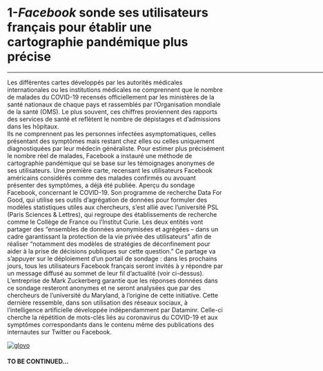 <!DOCTYPE>
<html>
<head>
     <title>veille_technologie</title>
</head>
<body>

<h1>1-<i>Facebook</i> sonde ses utilisateurs français pour établir une cartographie pandémique plus précise </h1>
<hr width="800px" align="center"/>
<p>
  Les différentes cartes développés par les autorités médicales internationales ou les institutions médicales ne comprennent que le nombre de malades du COVID-19 recensés officiellement par les ministères de la santé nationaux de chaque pays et rassemblés par l’Organisation mondiale de la santé (OMS). 
  Le plus souvent, ces chiffres proviennent des rapports des services de santé et reflètent le nombre de dépistages et d’admissions dans les hôpitaux.</br> 
  Ils ne comprennent pas les personnes infectées asymptomatiques, celles présentant des symptômes mais restant chez elles ou celles uniquement diagnostiquées par leur médecin généraliste.
  Pour estimer plus précisément le nombre réel de malades, Facebook a instauré une méthode de cartographie pandémique qui se base sur les témoignages anonymes de ses utilisateurs.
  Une première carte, recensant les utilisateurs Facebook américains considérés comme des malades confirmés ou avouant présenter des symptômes, a déjà été publiée.
  Aperçu du sondage Facebook, concernant le COVID-19.
  Son programme de recherche Data For Good, qui utilise ses outils d’agrégation de données pour formuler des modèles statistiques utiles aux chercheurs, s’est allié avec l’université PSL (Paris Sciences & Lettres), qui regroupe des établissements de recherche comme le Collège de France ou l’Institut Curie.
  Les deux entités vont partager des “ensembles de données anonymisées et agrégées – dans un cadre garantissant la protection de la vie privée des utilisateurs” afin de réaliser “notamment des modèles de stratégies de déconfinement pour aider à la prise de décisions publiques sur cette question.” Ce partage va s’appuyer sur le déploiement d’un portail de sondage : dans les prochains jours, tous les utilisateurs Facebook français seront invités à y répondre par un message diffusé au sommet de leur fil d’actualité (voir ci-dessus).
  L’entreprise de Mark Zuckerberg garantie que les réponses données dans ce sondage resteront anonymes et ne seront analysées que par des chercheurs de l’université du Maryland, à l’origine de cette initiative.
  Cette dernière ressemble, dans son utilisation des réseaux sociaux, à l’intelligence artificielle développée indépendamment par Dataminr.
  Celle-ci cherche la répétition de mots-clés liés au coronavirus du COVID-19 et aux symptômes correspondants dans le contenu même des publications des internautes sur Twitter ou Facebook.
</p>
<a href="https://www.google.ci"><img src="Téléphone/DCIM/Camera/IMG_20200423_122517.jpg" alt="glovo"/> </a>
<h4> TO BE CONTINUED...</h4>
</body>
</html>
